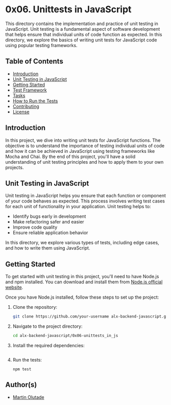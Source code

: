 # 0x06. Unittests in JavaScript

This directory contains the implementation and practice of unit testing in JavaScript. Unit testing is a fundamental aspect of software development that helps ensure that individual units of code function as expected. In this directory, we explore the basics of writing unit tests for JavaScript code using popular testing frameworks.

## Table of Contents

- [Introduction](#introduction)
- [Unit Testing in JavaScript](#unit-testing-in-javascript)
- [Getting Started](#getting-started)
- [Test Framework](#test-framework)
- [Tasks](#tasks)
- [How to Run the Tests](#how-to-run-the-tests)
- [Contributing](#contributing)
- [License](#license)

## Introduction

In this project, we dive into writing unit tests for JavaScript functions. The objective is to understand the importance of testing individual units of code and how it can be achieved in JavaScript using testing frameworks like Mocha and Chai. By the end of this project, you'll have a solid understanding of unit testing principles and how to apply them to your own projects.

## Unit Testing in JavaScript

Unit testing in JavaScript helps you ensure that each function or component of your code behaves as expected. This process involves writing test cases for each unit of functionality in your application. Unit testing helps to:

- Identify bugs early in development
- Make refactoring safer and easier
- Improve code quality
- Ensure reliable application behavior

In this directory, we explore various types of tests, including edge cases, and how to write them using JavaScript.

## Getting Started

To get started with unit testing in this project, you'll need to have Node.js and npm installed. You can download and install them from [Node.js official website](https://nodejs.org/).

Once you have Node.js installed, follow these steps to set up the project:

1. Clone the repository:

   ```bash
   git clone https://github.com/your-username alx-backend-javascript.git
    ```

2. Navigate to the project directory:

    ```bash
    cd alx-backend-javascript/0x06-unittests_in_js

    ```

3. Install the required dependencies:

    ``` npm install

    ```

4. Run the tests:

    ```
    npm test

    ```

## Author(s)

- [Martin Olutade](https://github.com/silgenius/)